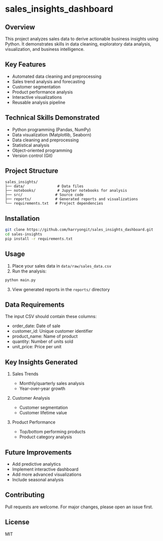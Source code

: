 # sales_insights_dashboard

## Overview
This project analyzes sales data to derive actionable business insights using Python. It demonstrates skills in data cleaning, exploratory data analysis, visualization, and business intelligence.

## Key Features
- Automated data cleaning and preprocessing
- Sales trend analysis and forecasting
- Customer segmentation
- Product performance analysis
- Interactive visualizations
- Reusable analysis pipeline

## Technical Skills Demonstrated
- Python programming (Pandas, NumPy)
- Data visualization (Matplotlib, Seaborn)
- Data cleaning and preprocessing
- Statistical analysis
- Object-oriented programming
- Version control (Git)

## Project Structure
```
sales_insights/
├── data/               # Data files
├── notebooks/          # Jupyter notebooks for analysis
├── src/               # Source code
├── reports/           # Generated reports and visualizations
└── requirements.txt   # Project dependencies
```

## Installation
```bash
git clone https://github.com/harryongit/sales_insights_dashboard.git
cd sales-insights
pip install -r requirements.txt
```

## Usage
1. Place your sales data in `data/raw/sales_data.csv`
2. Run the analysis:
```bash
python main.py
```
3. View generated reports in the `reports/` directory

## Data Requirements
The input CSV should contain these columns:
- order_date: Date of sale
- customer_id: Unique customer identifier
- product_name: Name of product
- quantity: Number of units sold
- unit_price: Price per unit

## Key Insights Generated
1. Sales Trends
   - Monthly/quarterly sales analysis
   - Year-over-year growth
   
2. Customer Analysis
   - Customer segmentation
   - Customer lifetime value
   
3. Product Performance
   - Top/bottom performing products
   - Product category analysis

## Future Improvements
- Add predictive analytics
- Implement interactive dashboard
- Add more advanced visualizations
- Include seasonal analysis

## Contributing
Pull requests are welcome. For major changes, please open an issue first.

## License
MIT
